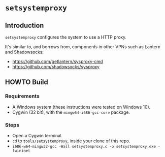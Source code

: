 # `setsystemproxy`

## Introduction

`setsystemproxy` configures the system to use a HTTP proxy.

It's similar to, and borrows from, components in other VPNs such as Lantern and Shadowsocks:
* https://github.com/getlantern/sysproxy-cmd
* https://github.com/shadowsocks/sysproxy

## HOWTO Build

### Requirements

* A Windows system (these instructions were tested on Windows 10).
* Cygwin (32 bit), with the `mingw64-i686-gcc-core` package.

### Steps

* Open a Cygwin terminal.
* `cd` to `tools/setsystemproxy`, inside your clone of this repo.
* `i686-w64-mingw32-gcc -Wall setsystemproxy.c -o setsystemproxy.exe -lwininet`
